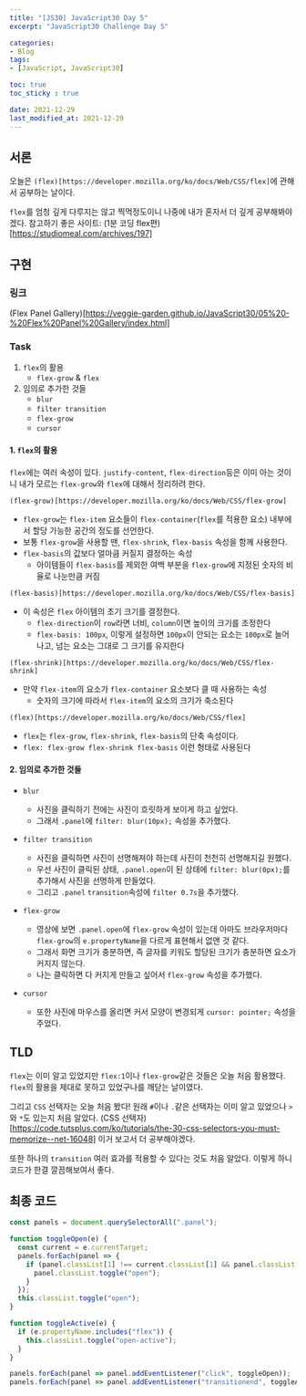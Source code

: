 ```yaml
---
title: "[JS30] JavaScript30 Day 5"
excerpt: "JavaScript30 Challenge Day 5"

categories:
- Blog
tags:
- [JavaScript, JavaScript30]

toc: true
toc_sticky : true

date: 2021-12-29
last_modified_at: 2021-12-29
---
```


## 서론
오늘은 `(flex)[https://developer.mozilla.org/ko/docs/Web/CSS/flex]`에 관해서 공부하는 날이다. 

`flex`를 엄청 깊게 다루지는 않고 찍먹정도이니 나중에 내가 혼자서 더 깊게 공부해봐야겠다. 참고하기 좋은 사이트: (1분 코딩 flex편)[https://studiomeal.com/archives/197] 

## 구현

### 링크
(Flex Panel Gallery)[https://veggie-garden.github.io/JavaScript30/05%20-%20Flex%20Panel%20Gallery/index.html]

### Task
1. `flex`의 활용
   - `flex-grow` & `flex`
2. 임의로 추가한 것들
   - `blur` 
   - `filter transition`
   - `flex-grow`
   - `cursor`

#### 1. `flex`의 활용

`flex`에는 여러 속성이 있다. `justify-content`, `flex-direction`등은 이미 아는 것이니 내가 모르는 `flex-grow`와 `flex`에 대해서 정리하려 한다.

  `(flex-grow)[https://developer.mozilla.org/ko/docs/Web/CSS/flex-grow]`
- `flex-grow`는 `flex-item` 요소들이 `flex-container`(`flex`를 적용한 요소) 내부에서 할당 가능한 공간의 정도를 선언한다.  
- 보통 `flex-grow`을 사용할 땐, `flex-shrink`, `flex-basis` 속성을 함께 사용한다. 
- `flex-basis`의 값보다 얼마큼 커질지 결정하는 속성
  - 아이템들이 `flex-basis`를 제외한 여백 부분을 `flex-grow`에 지정된 숫자의 비율로 나눈만큼 커짐
  
`(flex-basis)[https://developer.mozilla.org/ko/docs/Web/CSS/flex-basis]`
- 이 속성은 `flex` 아이템의 초기 크기를 결정한다. 
  - `flex-direction`이 `row`라면 너비, `column`이면 높이의 크기를 조정한다
  - `flex-basis: 100px`, 이렇게 설정하면 `100px`이 안되는 요소는 `100px`로 늘어나고, 넘는 요소는 그대로 그 크기를 유지한다 

`(flex-shrink)[https://developer.mozilla.org/ko/docs/Web/CSS/flex-shrink]`
- 만약 `flex-item`의 요소가 `flex-container` 요소보다 클 때 사용하는 속성
  - 숫자의 크기에 따라서 `flex-item`의 요소의 크기가 축소된다

`(flex)[https://developer.mozilla.org/ko/docs/Web/CSS/flex]`
- `flex`는 `flex-grow`, `flex-shrink`, `flex-basis`의 단축 속성이다. 
- `flex: flex-grow flex-shrink flex-basis` 이런 형태로 사용된다

#### 2. 임의로 추가한 것들

- `blur` 
  - 사진을 클릭하기 전에는 사진이 흐릿하게 보이게 하고 싶었다. 
  - 그래서 `.panel`에 `filter: blur(10px);` 속성을 추가했다.

- `filter transition`
  - 사진을 클릭하면 사진이 선명해져야 하는데 사진이 천천히 선명해지길 원했다.
  - 우선 사진이 클릭된 상태, `.panel.open`이 된 상태에 `filter: blur(0px);`를 추가해서 사진을 선명하게 만들었다.
  - 그리고 `.panel` `transition`속성에 `filter 0.7s`을 추가했다. 

- `flex-grow`
  - 영상에 보면 `.panel.open`에 `flex-grow` 속성이 있는데 아마도 브라우저마다 `flex-grow`의 `e.propertyName`을 다르게 표현해서 없앤 것 같다.
  - 그래서 화면 크기가 충분하면, 즉 글자를 키워도 할당된 크기가 충분하면 요소가 커지지 않는다. 
  - 나는 클릭하면 다 커지게 만들고 싶어서 `flex-grow` 속성을 추가했다.

- `cursor`
  - 또한 사진에 마우스를 올리면 커서 모양이 변경되게 `cursor: pointer;` 속성을 주었다. 

## TLD
`flex`는 이미 알고 있었지만 `flex:1`이나 `flex-grow`같은 것들은 오늘 처음 활용했다. `flex`의 활용을 제대로 못하고 있었구나를 깨닫는 날이였다.

그리고 `CSS` 선택자는 오늘 처음 봤다! 원래 `#`이나 `.`같은 선택자는 이미 알고 있었으나 `>`와 `*`도 있는지 처음 알았다. (CSS 선택자)[https://code.tutsplus.com/ko/tutorials/the-30-css-selectors-you-must-memorize--net-16048] 이거 보고서 더 공부해야겠다. 

또한 하나의 `transition` 여러 효과를 적용할 수 있다는 것도 처음 알았다. 이렇게 하니 코드가 한결 깔끔해보여서 좋다.

## 최종 코드
```javascript
const panels = document.querySelectorAll(".panel");

function toggleOpen(e) {
  const current = e.currentTarget;
  panels.forEach(panel => {
    if (panel.classList[1] !== current.classList[1] && panel.classList[2] === "open") {
      panel.classList.toggle("open");
    }
  });
  this.classList.toggle("open");
}

function toggleActive(e) {
  if (e.propertyName.includes("flex")) {
    this.classList.toggle("open-active");
  }
}

panels.forEach(panel => panel.addEventListener("click", toggleOpen));
panels.forEach(panel => panel.addEventListener("transitionend", toggleActive));
```
